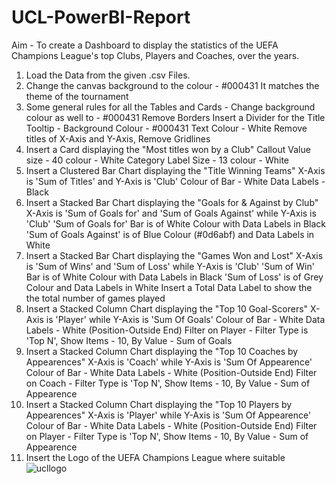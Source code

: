 # UCL-PowerBI-Report
Aim - To create a Dashboard to display the statistics of the UEFA Champions League's top Clubs, Players and Coaches, over the years.

1) Load the Data from the given .csv Files.
2) Change the canvas background to the colour - #000431
   It matches the theme of the tournament
3) Some general rules for all the Tables and Cards -
   Change background colour as well to - #000431
   Remove Borders
   Insert a Divider for the Title
   Tooltip -
   Background Colour - #000431
   Text Colour - White
   Remove titles of X-Axis and Y-Axis, Remove Gridlines
4) Insert a Card displaying the "Most titles won by a Club"
   Callout Value
   size - 40
   colour - White
   Category Label
   Size - 13
   colour - White
5) Insert a Clustered Bar Chart displaying the "Title Winning Teams"
   X-Axis is 'Sum of Titles' and Y-Axis is 'Club'
   Colour of Bar - White
   Data Labels - Black
6) Insert a Stacked Bar Chart displaying the "Goals for & Against by Club"
   X-Axis is 'Sum of Goals for' and 'Sum of Goals Against' while Y-Axis is 'Club'
   'Sum of Goals for' Bar is of White Colour with Data Labels in Black
   'Sum of Goals Against' is of Blue Colour (#0d6abf) and Data Labels in White
7) Insert a Stacked Bar Chart displaying the "Games Won and Lost"
   X-Axis is 'Sum of Wins' and 'Sum of Loss' while Y-Axis is 'Club'
   'Sum of Win' Bar is of White Colour with Data Labels in Black
   'Sum of Loss' is of Grey Colour and Data Labels in White
   Insert a Total Data Label to show the the total number of games played
8) Insert a Stacked Column Chart displaying the "Top 10 Goal-Scorers"
   X-Axis is 'Player' while Y-Axis is 'Sum Of Goals'
   Colour of Bar - White
   Data Labels - White (Position-Outside End)
   Filter on Player - Filter Type is 'Top N', Show Items - 10, By Value - Sum of Goals
9) Insert a Stacked Column Chart displaying the "Top 10 Coaches by Appearences"
   X-Axis is 'Coach' while Y-Axis is 'Sum Of Appearence'
   Colour of Bar - White
   Data Labels - White (Position-Outside End)
   Filter on Coach - Filter Type is 'Top N', Show Items - 10, By Value - Sum of Appearence
10) Insert a Stacked Column Chart displaying the "Top 10 Players by Appearences"
   X-Axis is 'Player' while Y-Axis is 'Sum Of Appearence'
   Colour of Bar - White
   Data Labels - White (Position-Outside End)
   Filter on Player - Filter Type is 'Top N', Show Items - 10, By Value - Sum of Appearence
11) Insert the Logo of the UEFA Champions League where suitable
    ![ucllogo](https://github.com/viskypapi/UCL-PowerBI-Report/assets/164670302/5797dd62-a1e2-44e2-b399-c2e64b762a6b)

   
   
   
